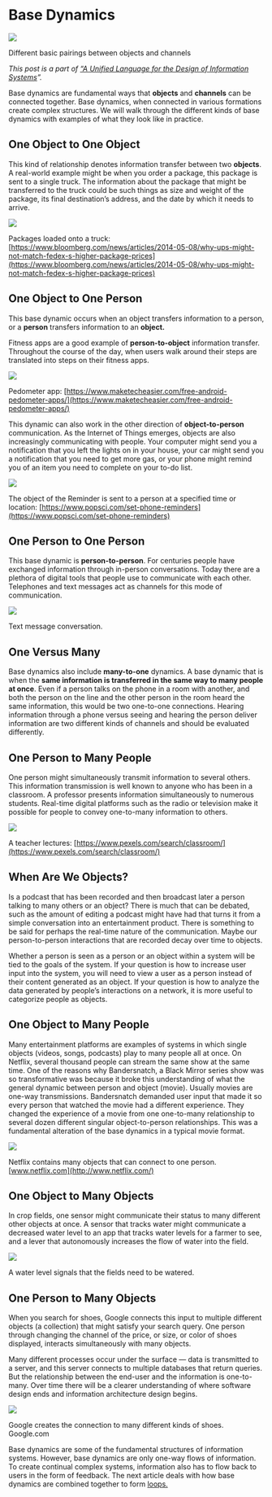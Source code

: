 ﻿---
author: Rachel Jaffe
date: Jun 11, 2019
source: https://rachelaliana.medium.com/a-pattern-language-base-dynamics-6334d1f1b60d

---

# Base Dynamics

![](images/xqsu_RKKpLN2Vq4DwFKhyQ.png)

Different basic pairings between objects and channels

_This post is a part of_ [_“A Unified Language for the Design of Information Systems_](a-unified-language-for-the-design-of-information-systems.md)_”._

Base dynamics are fundamental ways that  **objects** and  **channels** can be connected together. Base dynamics, when connected in various formations create complex structures. We will walk through the different kinds of base dynamics with examples of what they look like in practice.

## One Object to One Object

This kind of relationship denotes information transfer between two  **objects**. A real-world example might be when you order a package, this package is sent to a single truck. The information about the package that might be transferred to the truck could be such things as size and weight of the package, its final destination’s address, and the date by which it needs to arrive.

![](images/DRvAxfXlZUDn4Fu6TNh4Zw.jpeg)

Packages loaded onto a truck:  [https://www.bloomberg.com/news/articles/2014-05-08/why-ups-might-not-match-fedex-s-higher-package-prices](https://www.bloomberg.com/news/articles/2014-05-08/why-ups-might-not-match-fedex-s-higher-package-prices)

## One Object to One Person

This base dynamic occurs when an object transfers information to a person, or a  **person** transfers information to an  **object.**

Fitness apps are a good example of  **person-to-object** information transfer. Throughout the course of the day, when users walk around their steps are translated into steps on their fitness apps.

![](images/69ODAiL-83uGGOUjCXVLwg.png)

Pedometer app:  [https://www.maketecheasier.com/free-android-pedometer-apps/](https://www.maketecheasier.com/free-android-pedometer-apps/)

This dynamic can also work in the other direction of  **object-to-person** communication. As the Internet of Things emerges, objects are also increasingly communicating with people. Your computer might send you a notification that you left the lights on in your house, your car might send you a notification that you need to get more gas, or your phone might remind you of an item you need to complete on your to-do list.

![](images/wNfgXMm3cNGB2STJ-UbJIA.jpeg)

The object of the Reminder is sent to a person at a specified time or location:  [https://www.popsci.com/set-phone-reminders](https://www.popsci.com/set-phone-reminders)

## One Person to One Person

This base dynamic is  **person-to-person**. For centuries people have exchanged information through in-person conversations. Today there are a plethora of digital tools that people use to communicate with each other. Telephones and text messages act as channels for this mode of communication.

![](images/TCfRwsxTz0jzXG7S423J-Q.png)

Text message conversation.

## One Versus Many

Base dynamics also include  **many-to-one** dynamics. A base dynamic that is when the  **same information is transferred in the same way to many people at once**. Even if a person talks on the phone in a room with another, and both the person on the line and the other person in the room heard the same information, this would be two one-to-one connections. Hearing information through a phone versus seeing and hearing the person deliver information are two different kinds of channels and should be evaluated differently.

## One Person to Many People

One person might simultaneously transmit information to several others. This information transmission is well known to anyone who has been in a classroom. A professor presents information simultaneously to numerous students. Real-time digital platforms such as the radio or television make it possible for people to convey one-to-many information to others.

![](images/P3dqb9URrHUgMF99tA1xcQ.jpeg)

A teacher lectures:  [https://www.pexels.com/search/classroom/](https://www.pexels.com/search/classroom/)

## When Are We Objects?

Is a podcast that has been recorded and then broadcast later a person talking to many others or an object? There is much that can be debated, such as the amount of editing a podcast might have had that turns it from a simple conversation into an entertainment product. There is something to be said for perhaps the real-time nature of the communication. Maybe our person-to-person interactions that are recorded decay over time to objects.

Whether a person is seen as a person or an object within a system will be tied to the goals of the system. If your question is how to increase user input into the system, you will need to view a user as a person instead of their content generated as an object. If your question is how to analyze the data generated by people’s interactions on a network, it is more useful to categorize people as objects.

## One Object to Many People

Many entertainment platforms are examples of systems in which single objects (videos, songs, podcasts) play to many people all at once. On Netflix, several thousand people can stream the same show at the same time. One of the reasons why Bandersnatch, a Black Mirror series show was so transformative was because it broke this understanding of what the general dynamic between person and object (movie). Usually movies are one-way transmissions. Bandersnatch demanded user input that made it so every person that watched the movie had a different experience. They changed the experience of a movie from one one-to-many relationship to several dozen different singular object-to-person relationships. This was a fundamental alteration of the base dynamics in a typical movie format.

![](images/6etFCZjclff1xg9hSdH9fA.png)

Netflix contains many objects that can connect to one person.  [www.netflix.com](http://www.netflix.com/)

## One Object to Many Objects

In crop fields, one sensor might communicate their status to many different other objects at once. A sensor that tracks water might communicate a decreased water level to an app that tracks water levels for a farmer to see, and a lever that autonomously increases the flow of water into the field.

![](images/u7mZQKKpi1IhrdxTws8v2g.jpeg)

A water level signals that the fields need to be watered.

## One Person to Many Objects

When you search for shoes, Google connects this input to multiple different objects (a collection) that might satisfy your search query. One person through changing the channel of the price, or size, or color of shoes displayed, interacts simultaneously with many objects.

Many different processes occur under the surface — data is transmitted to a server, and this server connects to multiple databases that return queries. But the relationship between the end-user and the information is one-to-many. Over time there will be a clearer understanding of where software design ends and information architecture design begins.

![](images/oHqCu98q2J0dZl3qoPf7dw.png)

Google creates the connection to many different kinds of shoes. Google.com

Base dynamics are some of the fundamental structures of information systems. However, base dynamics are only one-way flows of information. To create continual complex systems, information also has to flow back to users in the form of feedback. The next article deals with how base dynamics are combined together to form  [loops.](a-pattern-language-loops.md)
